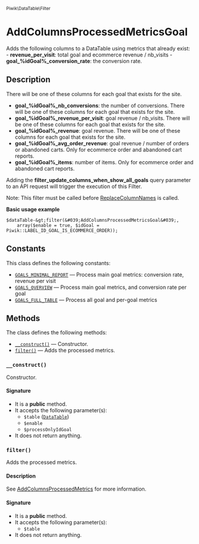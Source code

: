 <small>Piwik\DataTable\Filter</small>

AddColumnsProcessedMetricsGoal
==============================

Adds the following columns to a DataTable using metrics that already exist:  - **revenue_per_visit**: total goal and ecommerce revenue / nb_visits - **goal_%idGoal%_conversion_rate**: the conversion rate.

Description
-----------

There will be one of
                                     these columns for each goal that exists
                                     for the site.
- **goal_%idGoal%_nb_conversions**: the number of conversions. There will be one of
                                    these columns for each goal that exists
                                    for the site.
- **goal_%idGoal%_revenue_per_visit**: goal revenue / nb_visits. There will be one of
                                       these columns for each goal that exists
                                       for the site.
- **goal_%idGoal%_revenue**: goal revenue. There will be one of
                             these columns for each goal that exists
                             for the site.
- **goal_%idGoal%_avg_order_revenue**: goal revenue / number of orders or abandoned
                                       carts. Only for ecommerce order and abandoned cart
                                       reports.
- **goal_%idGoal%_items**: number of items. Only for ecommerce order and abandoned cart
                           reports.

Adding the **filter_update_columns_when_show_all_goals** query parameter to
an API request will trigger the execution of this Filter.

Note: This filter must be called before [ReplaceColumnNames](#) is called.

**Basic usage example**

    $dataTable-&gt;filter(&#039;AddColumnsProcessedMetricsGoal&#039;,
        array($enable = true, $idGoal = Piwik::LABEL_ID_GOAL_IS_ECOMMERCE_ORDER));


Constants
---------

This class defines the following constants:

- [`GOALS_MINIMAL_REPORT`](#GOALS_MINIMAL_REPORT) &mdash; Process main goal metrics: conversion rate, revenue per visit
- [`GOALS_OVERVIEW`](#GOALS_OVERVIEW) &mdash; Process main goal metrics, and conversion rate per goal
- [`GOALS_FULL_TABLE`](#GOALS_FULL_TABLE) &mdash; Process all goal and per-goal metrics

Methods
-------

The class defines the following methods:

- [`__construct()`](#__construct) &mdash; Constructor.
- [`filter()`](#filter) &mdash; Adds the processed metrics.

### `__construct()` <a name="__construct"></a>

Constructor.

#### Signature

- It is a **public** method.
- It accepts the following parameter(s):
    - `$table` ([`DataTable`](../../../Piwik/DataTable.md))
    - `$enable`
    - `$processOnlyIdGoal`
- It does not return anything.

### `filter()` <a name="filter"></a>

Adds the processed metrics.

#### Description

See [AddColumnsProcessedMetrics](#AddColumnsProcessedMetrics) for
more information.

#### Signature

- It is a **public** method.
- It accepts the following parameter(s):
    - `$table`
- It does not return anything.

